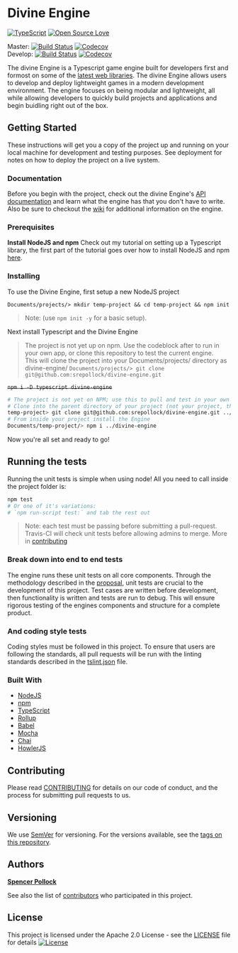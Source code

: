 # Divine Engine

[![TypeScript](https://badges.frapsoft.com/typescript/version/typescript-next.svg?v=101)](https://github.com/ellerbrock/typescript-badges/)
[![Open Source Love](https://badges.frapsoft.com/os/v2/open-source.svg?v=103)](https://github.com/ellerbrock/open-source-badges/)

Master: [![Build Status](https://travis-ci.com/srepollock/divine-engine.svg?branch=master)](https://travis-ci.com/srepollock/divine-engine) [![Codecov](https://codecov.io/gh/srepollock/divine-engine/branch/master/graph/badge.svg)](https://codecov.io/gh/srepollock/divine-engine/branch/master/graph/badge.svg)  
Develop: [![Build Status](https://travis-ci.com/srepollock/divine-engine.svg?branch=develop)](https://travis-ci.com/srepollock/divine-engine) [![Codecov](https://codecov.io/gh/srepollock/divine-engine/branch/develop/graph/badge.svg)](https://codecov.io/gh/srepollock/divine-engine/branch/develop/graph/badge.svg)

The divine Engine is a Typescript game engine built for developers first and formost on some of the [latest web libraries](#built-with). The divine Engine allows users to develop and deploy lightweight games in a modern development environment. The engine focuses on being modular and lightweight, all while allowing developers to quickly build projects and applications and begin buidling right out of the box.

## Getting Started

These instructions will get you a copy of the project up and running on your local machine for development and testing purposes. See deployment for notes on how to deploy the project on a live system.

### Documentation

Before you begin with the project, check out the divine Engine's [API documentation](http://spollock.ca/divine-engine/docs) and learn what the engine has that you don't have to write. Also be sure to checkout the [wiki](https://github.com/srepollock/divine-engine/wiki) for additional information on the engine.

### Prerequisites

**Install NodeJS and npm**
Check out my tutorial on setting up a Typescript library, the first part of the tutorial goes over how to install NodeJS and npm [here](https://github.com/srepollock/ts-lib-tutorial).

### Installing

To use the Divine Engine, first setup a new NodeJS project

`Documents/projects/> mkdir temp-project && cd temp-project && npm init`

> Note: (use `npm init -y` for a basic setup).

Next install Typescript and the Divine Engine

> The project is not yet up on npm. Use the codeblock after to run in your own app, or clone this repository to test the current engine.  
> This will clone the project into your Documents/projects/ directory as divine-engine/
> `Documents/projects/> git clone git@github.com:srepollock/divine-engine.git`

~~`npm i -D typescript divine-engine`~~

```sh
# The project is not yet on NPM; use this to pull and test in your own project.
# Clone into the parent directory of your project (not your project, the folder above it)
temp-project> git clone git@github.com:srepollock/divine-engine.git ../
# From inside your project install the Engine
Documents/temp-project/> npm i ../divine-engine
```

Now you're all set and ready to go!

## Running the tests

Running the unit tests is simple when using node! All you need to call inside the project folder is:

```sh
npm test
# Or one of it's variations:
# `npm run-script test:` and tab the rest out
```

> Note: each test must be passing before submitting a pull-request. Travis-CI will check unit tests before allowing admins to merge. More in [contributing](https://github.com/srepollock/divine-engine/blob/master/.github/CONTRIBUTING.md)

### Break down into end to end tests

The engine runs these unit tests on all core components. Through the methodology described in the [proposal](https://github.com/Goodgoodies/divine-engine/wiki/proposal), unit tests are crucial to the development of this project. Test cases are written before development, then functionality is written and tests are run to debug. This will ensure rigorous testing of the engines components and structure for a complete product.

### And coding style tests

Coding styles must be followed in this project. To ensure that users are following the standards, all pull requests will be run with the linting standards described in the [tslint.json](https://github.com/srepollock/divine-engine/blob/master/tslint.json) file.

### Built With

* [NodeJS](https://nodejs.org/en/)
* [npm](https://www.npmjs.com/)
* [TypeScript](https://www.typescriptlang.org/)
* [Rollup](https://rollupjs.org/guide/en)
* [Babel](https://babeljs.io/)
* [Mocha](https://mochajs.org/)
* [Chai](https://www.chaijs.com/)
* [HowlerJS](https://howlerjs.com/)

## Contributing

Please read [CONTRIBUTING](https://github.com/srepollock/divine-engine/blob/master/.github/CONTRIBUTING.md) for details on our code of conduct, and the process for submitting pull requests to us.

## Versioning

We use [SemVer](http://semver.org/) for versioning. For the versions available, see the [tags on this repository](https://github.com/srepollock/divine-engine/tags).

## Authors

[**Spencer Pollock**](https://github.com/srepollock)

See also the list of [contributors](https://github.com/Goodgoodies/divine-engine/contributors) who participated in this project.

## License

This project is licensed under the Apache 2.0 License - see the [LICENSE](https://github.com/srepollock/divine-engine/blob/master/LICENSE) file for details
[![License](https://img.shields.io/badge/License-Apache%202.0-blue.svg)](https://opensource.org/licenses/Apache-2.0)
